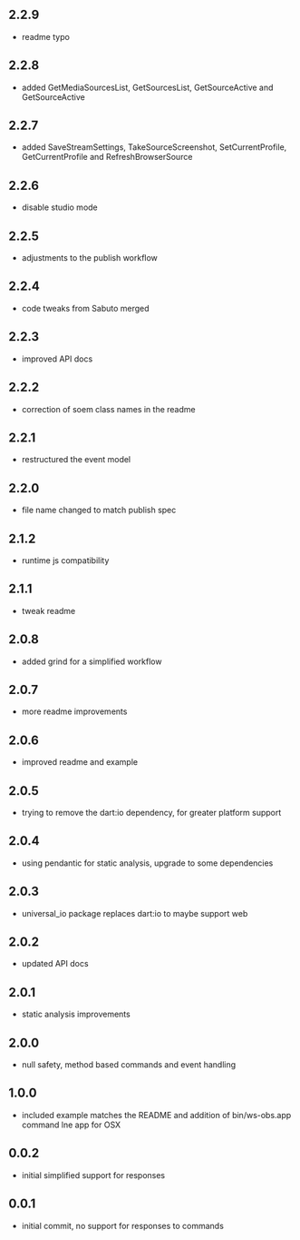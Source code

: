 
## 2.2.9
* readme typo

## 2.2.8
* added GetMediaSourcesList, GetSourcesList, GetSourceActive and GetSourceActive

## 2.2.7
* added SaveStreamSettings, TakeSourceScreenshot, SetCurrentProfile, GetCurrentProfile and RefreshBrowserSource

## 2.2.6
* disable studio mode

## 2.2.5
* adjustments to the publish workflow

## 2.2.4
* code tweaks from Sabuto merged

## 2.2.3
* improved API docs

## 2.2.2
* correction of soem class names in the readme

## 2.2.1
* restructured the event model

## 2.2.0
* file name changed to match publish spec

## 2.1.2
* runtime js compatibility

## 2.1.1
* tweak readme

## 2.0.8
* added grind for a simplified workflow

## 2.0.7
* more readme improvements

## 2.0.6
* improved readme and example

## 2.0.5
* trying to remove the dart:io dependency, for greater platform support

## 2.0.4
* using pendantic for static analysis, upgrade to some dependencies

## 2.0.3
* universal_io package replaces dart:io to maybe support web

## 2.0.2
* updated API docs

## 2.0.1
* static analysis improvements

## 2.0.0
* null safety, method based commands and event handling

## 1.0.0
* included example matches the README and addition of bin/ws-obs.app command lne app for OSX

## 0.0.2
* initial simplified support for responses

## 0.0.1
* initial commit, no support for responses to commands
